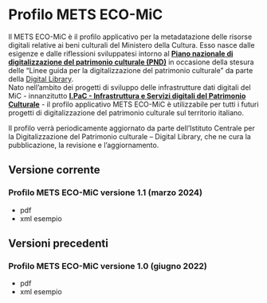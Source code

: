 # Profilo METS ECO-MiC

Il METS ECO-MiC è il profilo applicativo per la metadatazione delle risorse digitali relative ai beni culturali del Ministero 
della Cultura. Esso nasce dalle esigenze e dalle riflessioni sviluppatesi intorno al [**Piano nazionale di digitalizzazione del 
patrimonio culturale (PND)**](https://github.com/italia/ICDP-PND-docs) in occasione della stesura delle “Linee guida per la digitalizzazione del patrimonio culturale” da parte della [Digital Library](https://digitallibrary.cultura.gov.it/).  
Nato nell’ambito dei progetti di sviluppo delle infrastrutture dati digitali del MiC - innanzitutto
[**I.PaC - Infrastruttura e Servizi digitali del Patrimonio Culturale**](https://ipac.cultura.gov.it/) - il profilo applicativo METS ECO-MiC è utilizzabile per tutti i futuri progetti di digitalizzazione  del patrimonio culturale sul territorio italiano. 

Il profilo verrà periodicamente aggiornato da parte dell’Istituto Centrale per la Digitalizzazione del Patrimonio culturale 
– Digital Library, che ne cura la pubblicazione, la revisione e l’aggiornamento.

## Versione corrente
### Profilo METS ECO-MiC versione 1.1 (marzo 2024)
-  pdf
-  xml esempio

## Versioni precedenti
### Profilo METS ECO-MiC versione 1.0 (giugno 2022)
- pdf
- xml esempio
